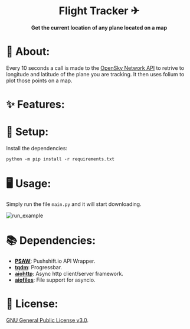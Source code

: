 <h1 align="center">Flight Tracker ✈︎</h1>

<h4 align="center">Get the current location of any plane located on a map</h4>
  <p align="center">
  </p>

# 💬 About:

Every 10 seconds a call is made to the <a href="https://">OpenSky Network API</a> to retrive to longitude and latitude of the plane you are tracking. It then uses folium to plot those points on a map. 

# ✨ Features:

# 🔧 Setup:
Install the dependencies:

`python -m pip install -r requirements.txt`

# 🖥️ Usage:
Simply run the file `main.py` and it will start downloading.

 ![run_example](img/00.jpg)

# 📚 Dependencies:
* [**PSAW**](https://github.com/dmarx/psaw): Pushshift.io API Wrapper.
* [**tqdm**](https://github.com/tqdm/tqdm): Progressbar.
* [**aiohttp**](https://github.com/aio-libs/aiohttp): Async http client/server framework.
* [**aiofiles**](https://github.com/Tinche/aiofiles): File support for asyncio.


# 📃 License:
[GNU General Public License v3.0](LICENSE).
